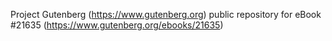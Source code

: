Project Gutenberg (https://www.gutenberg.org) public repository for eBook #21635 (https://www.gutenberg.org/ebooks/21635)
